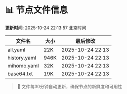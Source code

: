 # 📊 节点文件信息

**更新时间**: 2025-10-24 22:13:57 北京时间

| 文件名 | 大小 | 最后修改 |
|--------|------|----------|
| all.yaml | 22K | 2025-10-24 22:13 |
| history.yaml | 946K | 2025-10-24 22:13 |
| mihomo.yaml | 32K | 2025-10-24 22:13 |
| base64.txt | 19K | 2025-10-24 22:13 |

> 🔄 文件每30分钟自动更新，确保节点的新鲜度和可用性
